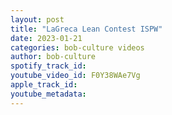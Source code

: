```yaml
---
layout: post
title: "LaGreca Lean Contest ISPW"
date: 2023-01-21
categories: bob-culture videos
author: bob-culture
spotify_track_id: 
youtube_video_id: F0Y38WAe7Vg
apple_track_id: 
youtube_metadata: 
---
```


